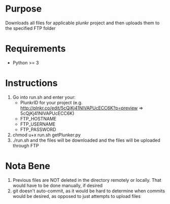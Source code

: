 Purpose
=======
Downloads all files for applicable plunkr project and then uploads them to the specified FTP folder

Requirements
============
- Python >= 3

Instructions
============
1. Go into run.sh and enter your:
     - PlunkrID for your project (e.g. http://plnkr.co/edit/5cQjKj41NIVAPUcECC6K?p=preview => 5cQjKj41NIVAPUcECC6K)
     - FTP_HOSTNAME
     - FTP_USERNAME
     - FTP_PASSWORD
2. chmod u+x run.sh getPlunker.py
3. ./run.sh and the files will be downloaded and the files will be uploaded through FTP

Nota Bene
=========
1. Previous files are NOT deleted in the directory remotely or locally. That would have to be done manually, if desired
2. git doesn't auto-commit, as it would be hard to determine when commits would be desired, as opposed to just attempts to upload files

